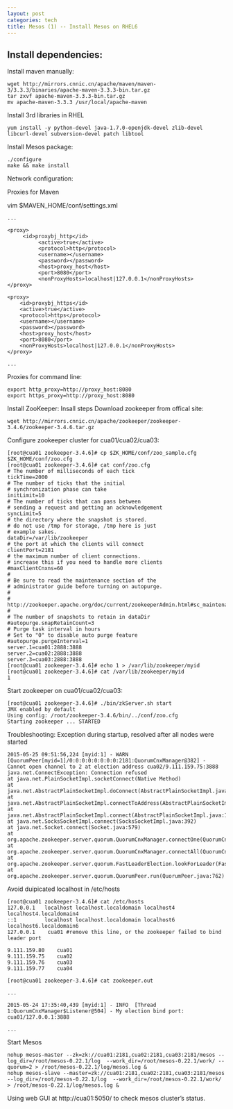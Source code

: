 ```yaml
---
layout: post
categories: tech
title: Mesos (1) -- Install Mesos on RHEL6
---
```


## Install dependencies:
Install maven manually:

    wget http://mirrors.cnnic.cn/apache/maven/maven-3/3.3.3/binaries/apache-maven-3.3.3-bin.tar.gz
    tar zxvf apache-maven-3.3.3-bin.tar.gz 
    mv apache-maven-3.3.3 /usr/local/apache-maven

Install 3rd libraries in RHEL

    yum install -y python-devel java-1.7.0-openjdk-devel zlib-devel libcurl-devel subversion-devel patch libtool

Install Mesos package:

    ./configure
    make && make install

Network configuration:

Proxies for Maven

vim $MAVEN_HOME/conf/settings.xml



    ...
    
    <proxy>
         <id>proxybj_http</id>
              <active>true</active>
              <protocol>http</protocol>
              <username></username>
              <password></password>
              <host>proxy_host</host>
              <port>8080</port>
              <nonProxyHosts>localhost|127.0.0.1</nonProxyHosts>
    </proxy>
    
    <proxy>
        <id>proxybj_https</id>
        <active>true</active>
        <protocol>https</protocol>
        <username></username>
        <password></password>
        <host>proxy_host</host>
        <port>8080</port>
        <nonProxyHosts>localhost|127.0.0.1</nonProxyHosts>
    </proxy>
    
    ...

Proxies for command line:

    export http_proxy=http://proxy_host:8080
    export https_proxy=http://proxy_host:8080

Install ZooKeeper:
Insall steps
Download zookeeper from offical site:

    wget http://mirrors.cnnic.cn/apache/zookeeper/zookeeper-3.4.6/zookeeper-3.4.6.tar.gz 

Configure zookeeper cluster for cua01/cua02/cua03:

    [root@cua01 zookeeper-3.4.6]# cp $ZK_HOME/conf/zoo_sample.cfg $ZK_HOME/conf/zoo.cfg
    [root@cua01 zookeeper-3.4.6]# cat conf/zoo.cfg 
    # The number of milliseconds of each tick
    tickTime=2000
    # The number of ticks that the initial 
    # synchronization phase can take
    initLimit=10
    # The number of ticks that can pass between 
    # sending a request and getting an acknowledgement
    syncLimit=5
    # the directory where the snapshot is stored.
    # do not use /tmp for storage, /tmp here is just 
    # example sakes.
    dataDir=/var/lib/zookeeper
    # the port at which the clients will connect
    clientPort=2181
    # the maximum number of client connections.
    # increase this if you need to handle more clients
    #maxClientCnxns=60
    # 
    # Be sure to read the maintenance section of the 
    # administrator guide before turning on autopurge.
    #
    # http://zookeeper.apache.org/doc/current/zookeeperAdmin.html#sc_maintenance
    #
    # The number of snapshots to retain in dataDir
    #autopurge.snapRetainCount=3
    # Purge task interval in hours
    # Set to "0" to disable auto purge feature
    #autopurge.purgeInterval=1
    server.1=cua01:2888:3888
    server.2=cua02:2888:3888
    server.3=cua03:2888:3888
    [root@cua01 zookeeper-3.4.6]# echo 1 > /var/lib/zookeeper/myid 
    [root@cua01 zookeeper-3.4.6]# cat /var/lib/zookeeper/myid     
    1

Start zookeeper on cua01/cua02/cua03:

    [root@cua01 zookeeper-3.4.6]# ./bin/zkServer.sh start
    JMX enabled by default
    Using config: /root/zookeeper-3.4.6/bin/../conf/zoo.cfg
    Starting zookeeper ... STARTED

Troubleshooting:
Exception during startup, resolved after all nodes were started

    2015-05-25 09:51:56,224 [myid:1] - WARN  [QuorumPeer[myid=1]/0:0:0:0:0:0:0:0:2181:QuorumCnxManager@382] - Cannot open channel to 2 at election address cua02/9.111.159.75:3888
    java.net.ConnectException: Connection refused
    at java.net.PlainSocketImpl.socketConnect(Native Method)
    at java.net.AbstractPlainSocketImpl.doConnect(AbstractPlainSocketImpl.java:339)
    at java.net.AbstractPlainSocketImpl.connectToAddress(AbstractPlainSocketImpl.java:200)    
    at java.net.AbstractPlainSocketImpl.connect(AbstractPlainSocketImpl.java:182)
    at java.net.SocksSocketImpl.connect(SocksSocketImpl.java:392)
    at java.net.Socket.connect(Socket.java:579)
    at org.apache.zookeeper.server.quorum.QuorumCnxManager.connectOne(QuorumCnxManager.java:368)
    at org.apache.zookeeper.server.quorum.QuorumCnxManager.connectAll(QuorumCnxManager.java:402)
    at org.apache.zookeeper.server.quorum.FastLeaderElection.lookForLeader(FastLeaderElection.java:840)
    at org.apache.zookeeper.server.quorum.QuorumPeer.run(QuorumPeer.java:762)

Avoid duipicated localhost in /etc/hosts

    [root@cua01 zookeeper-3.4.6]# cat /etc/hosts
    127.0.0.1   localhost localhost.localdomain localhost4 localhost4.localdomain4
    ::1         localhost localhost.localdomain localhost6 localhost6.localdomain6
    127.0.0.1    cua01 #remove this line, or the zookeeper failed to bind leader port

    9.111.159.80    cua01
    9.111.159.75    cua02
    9.111.159.76    cua03
    9.111.159.77    cua04    

    [root@cua01 zookeeper-3.4.6]# cat zookeeper.out

    ...

    2015-05-24 17:35:40,439 [myid:1] - INFO  [Thread 1:QuorumCnxManager$Listener@504] - My election bind port: cua01/127.0.0.1:3888

    ...

Start Mesos

    nohup mesos-master --zk=zk://cua01:2181,cua02:2181,cua03:2181/mesos --log_dir=/root/mesos-0.22.1/log  --work_dir=/root/mesos-0.22.1/work/ --quorum=2 > /root/mesos-0.22.1/log/mesos.log &
    nohup mesos-slave --master=zk://cua01:2181,cua02:2181,cua03:2181/mesos --log_dir=/root/mesos-0.22.1/log  --work_dir=/root/mesos-0.22.1/work/ > /root/mesos-0.22.1/log/mesos.log &

Using web GUI at http://cua01:5050/ to check mesos cluster’s status.
